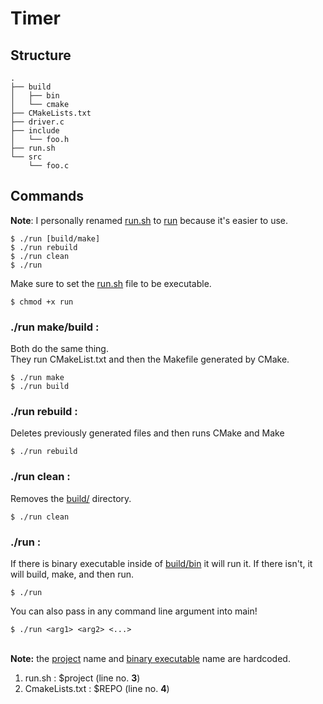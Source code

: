 # Timer

## Structure
```console
.
├── build
│   ├── bin
│   └── cmake
├── CMakeLists.txt
├── driver.c
├── include
│   └── foo.h
├── run.sh
└── src
    └── foo.c
```

## Commands
<b>Note</b>: I personally renamed <ins>run.sh</ins> to <ins>run</ins> because it's easier to use.
```console
$ ./run [build/make]
$ ./run rebuild
$ ./run clean
$ ./run
```
Make sure to set the <ins>run.sh</ins> file to be executable.
```console
$ chmod +x run
```

### ./run make/build :
Both do the same thing. 
<br>They run CMakeList.txt and then the Makefile generated by CMake.
```console 
$ ./run make
$ ./run build
```

### ./run rebuild :
Deletes previously generated files and then runs CMake and Make
```console
$ ./run rebuild
```

### ./run clean :
Removes the <ins>build/</ins> directory.
```console 
$ ./run clean
```

### ./run :
If there is binary executable inside of <ins>build/bin</ins> it will run it. If there isn't, it will build, make, and then run.
```console
$ ./run
```
You can also pass in any command line argument into main!
```console
$ ./run <arg1> <arg2> <...>
```

<br><b>Note:</b> the <ins>project</ins> name and <ins>binary executable</ins> name are hardcoded.
1. run.sh : $project (line no. <b>3</b>)
2. CmakeLists.txt : $REPO (line no. <b>4</b>)
